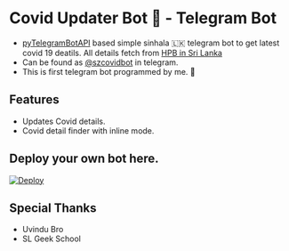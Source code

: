 # Covid Updater Bot 🦠 - Telegram Bot

- [pyTelegramBotAPI](https://pypi.org/project/pyTelegramBotAPI/) based simple sinhala 🇱🇰 telegram bot to get latest covid 19 deatils. All details fetch from [HPB in Sri Lanka](https://hpb.health.gov.lk/)
- Can be found as [@szcovidbot](http://t.me/szcovidbot) in telegram.
- This is first telegram bot programmed by me. 🥳

## Features
- Updates Covid details.
- Covid detail finder with inline mode.

## Deploy your own bot here.
[![Deploy](https://www.herokucdn.com/deploy/button.svg)](https://heroku.com/deploy?template=https://github.com/TinuraD/CovidBot.git)

## Special Thanks
- Uvindu Bro
- SL Geek School
